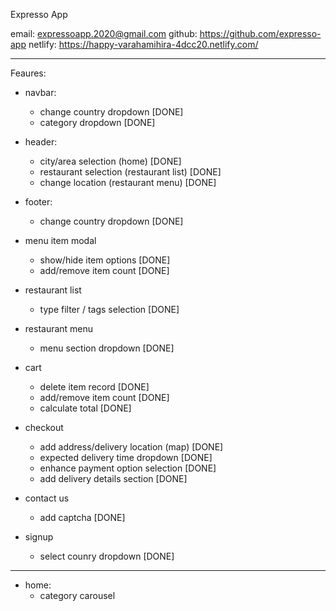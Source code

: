 Expresso App


email: expressoapp.2020@gmail.com
github: https://github.com/expresso-app
netlify: https://happy-varahamihira-4dcc20.netlify.com/


----------------------------------------------------

Feaures:

- navbar:
    - change country dropdown [DONE]
    - category dropdown [DONE]

- header:
    - city/area selection (home) [DONE]
    - restaurant selection (restaurant list) [DONE]
    - change location (restaurant menu) [DONE]

- footer:
    - change country dropdown [DONE]

- menu item modal
    - show/hide item options [DONE]
    - add/remove item count [DONE]

- restaurant list
    - type filter / tags selection  [DONE]

- restaurant menu
    - menu section dropdown   [DONE]

- cart
    - delete item record [DONE]
    - add/remove item count [DONE]
    - calculate total [DONE]

- checkout
    - add address/delivery location (map) [DONE]
    - expected delivery time dropdown   [DONE]
    - enhance payment option selection [DONE] 
    - add delivery details section    [DONE]

- contact us
    - add captcha [DONE]

- signup
    - select counry dropdown [DONE]

----------------------------------------------------------------------------------


- home:
    - category carousel 
